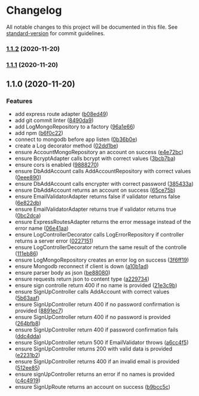 # Changelog

All notable changes to this project will be documented in this file. See [standard-version](https://github.com/conventional-changelog/standard-version) for commit guidelines.

### [1.1.2](https://github.com/elissonalvesilva/clean-node-api/compare/v1.1.1...v1.1.2) (2020-11-20)

### [1.1.1](https://github.com/elissonalvesilva/clean-node-api/compare/v1.1.0...v1.1.1) (2020-11-20)

## 1.1.0 (2020-11-20)


### Features

* add express route adapter ([b08ed49](https://github.com/elissonalvesilva/clean-node-api/commit/b08ed49777384ce18dc207f082e0ef50a84c2e6f))
* add git commit linter ([8490da9](https://github.com/elissonalvesilva/clean-node-api/commit/8490da92ae557bf88af4ec6049b5d50cfd324e98))
* add LogMongoRepository to a factory ([96a1e66](https://github.com/elissonalvesilva/clean-node-api/commit/96a1e6696b8e44cb8c99c1b5815148d3b67ca911))
* add npm ([b6f0c22](https://github.com/elissonalvesilva/clean-node-api/commit/b6f0c22a85f1b64577673c0770f21a2b78292f52))
* connect to mongodb before app listen ([0b36b0e](https://github.com/elissonalvesilva/clean-node-api/commit/0b36b0e99001a29c7fc74aec64a70396d747694a))
* create a Log decorator method ([02dd1be](https://github.com/elissonalvesilva/clean-node-api/commit/02dd1be1c9d1d004b50d6aa8570b7efcbe1f39d8))
* ensure AccountMongoRepository an account on success ([e4e72bc](https://github.com/elissonalvesilva/clean-node-api/commit/e4e72bc9bfbef31e95e89339e590e27d410e7cf1))
* ensure BcryptAdapter calls bcrypt with correct values ([3bcb7ba](https://github.com/elissonalvesilva/clean-node-api/commit/3bcb7ba8ba29d00a0affba67028cba44aaf4ed12))
* ensure cors is enabled ([9888270](https://github.com/elissonalvesilva/clean-node-api/commit/9888270e3b17b80b91175247f04a38f2f59c4e2a))
* ensure DbAddAccount calls AddAccountRepository with correct values ([0eee890](https://github.com/elissonalvesilva/clean-node-api/commit/0eee89082faeb7dbe73fe1ad5be3486437b3cdd3))
* ensure DbAddAccount calls encrypter with correct password ([385433a](https://github.com/elissonalvesilva/clean-node-api/commit/385433acb615313d8670ddd6b3211f60c026268c))
* ensure DbAddAccount returns an account on success ([65ce75b](https://github.com/elissonalvesilva/clean-node-api/commit/65ce75b7d9179dd60a09afcf88c9dc74979bbcb4))
* ensure EmailValidatorAdapter returns false if validator returns false ([6e822db](https://github.com/elissonalvesilva/clean-node-api/commit/6e822dbaf904e3e19f02d11c65806fd1fe5b98c9))
* ensure EmailValidatorAdapter returns true if validator returns true ([0bc2dca](https://github.com/elissonalvesilva/clean-node-api/commit/0bc2dca767ae4e78a7d4578b4022adc7e53b2df4))
* ensure ExpressRoutesAdapter returns the error message instead of the error name ([06e41aa](https://github.com/elissonalvesilva/clean-node-api/commit/06e41aac69930cf7430755ec3ab1b1cc68f33504))
* ensure LogControllerDecorator calls LogErrorRepository if controller returns a server error ([0227151](https://github.com/elissonalvesilva/clean-node-api/commit/02271511a090c5ef005210736fb7e3e6fb7a1873))
* ensure LogControllerDecorator return the same result of the controlle ([111eb86](https://github.com/elissonalvesilva/clean-node-api/commit/111eb86255036dd1f52da33174139bdea7d263f5))
* ensure LogMongoRepository creates an error log on success ([3f6ff19](https://github.com/elissonalvesilva/clean-node-api/commit/3f6ff192b3c516fd0fa141662ea088a28a388e9d))
* ensure Mongodb reconnect if client is down ([a10b1ad](https://github.com/elissonalvesilva/clean-node-api/commit/a10b1ad55ebed0cb61baa7858157a93aad56cc65))
* ensure parser body as json ([be88080](https://github.com/elissonalvesilva/clean-node-api/commit/be88080aa12e0a8043d4a7ebb75709164254419c))
* ensure requests return json to content type ([a229734](https://github.com/elissonalvesilva/clean-node-api/commit/a2297344327eec29ac77a068d1ca9e763d179dbe))
* ensure sign controlle return 400 if no name is provided ([21e3c9b](https://github.com/elissonalvesilva/clean-node-api/commit/21e3c9bd095a8b56bb2660a7e2b3822689a89ee2))
* ensure SignUpController calls AddAccount with correct values ([5b63aaf](https://github.com/elissonalvesilva/clean-node-api/commit/5b63aafa5a18781b3f22f0f15a8564cdaa61eb1c))
* ensure SignUpController return 400 if no password confirmation is provided ([8891ec7](https://github.com/elissonalvesilva/clean-node-api/commit/8891ec7e1e717a40edd06cf054354e650f19820d))
* ensure SignUpController return 400 if no password is provided ([264bfb8](https://github.com/elissonalvesilva/clean-node-api/commit/264bfb892458fb8d5406fefc7c7dcca16d07c70a))
* ensure SignUpController return 400 if password confirmation fails ([ddc4dda](https://github.com/elissonalvesilva/clean-node-api/commit/ddc4ddac571743c0fab34c0b732caeaf97b44a9e))
* ensure SignUpController return 500 if EmailValidator throws ([a6cc4f5](https://github.com/elissonalvesilva/clean-node-api/commit/a6cc4f5d65e35090bfe84398452a2119f7e2f4fa))
* ensure SignUpController returns 200 with valid data is provided ([e2231b2](https://github.com/elissonalvesilva/clean-node-api/commit/e2231b20b5ba93933e19b3f27996782856d7defe))
* ensure SignUpController returns 400 if an invalid email is provided ([512ee85](https://github.com/elissonalvesilva/clean-node-api/commit/512ee859887828e03bd28156dfd1b52063a8c941))
* ensure signUpController returns an error if no names is provided ([c4c4919](https://github.com/elissonalvesilva/clean-node-api/commit/c4c4919516c368f58101fb7338cd5644a0e039a7))
* ensure SignUpRoute returns an account on success ([b9bcc5c](https://github.com/elissonalvesilva/clean-node-api/commit/b9bcc5c0f27ba5ddbb1b1e03a040567a46c0c6d5))
